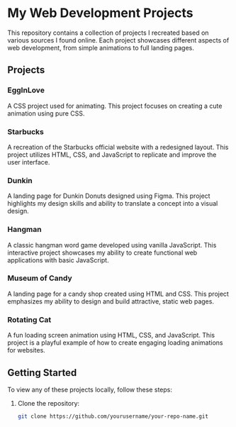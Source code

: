 # My Web Development Projects

This repository contains a collection of projects I recreated based on various sources I found online. Each project showcases different aspects of web development, from simple animations to full landing pages.

## Projects

### EggInLove
A CSS project used for animating. This project focuses on creating a cute animation using pure CSS.

### Starbucks
A recreation of the Starbucks official website with a redesigned layout. This project utilizes HTML, CSS, and JavaScript to replicate and improve the user interface.

### Dunkin
A landing page for Dunkin Donuts designed using Figma. This project highlights my design skills and ability to translate a concept into a visual design.

### Hangman
A classic hangman word game developed using vanilla JavaScript. This interactive project showcases my ability to create functional web applications with basic JavaScript.

### Museum of Candy
A landing page for a candy shop created using HTML and CSS. This project emphasizes my ability to design and build attractive, static web pages.

### Rotating Cat
A fun loading screen animation using HTML, CSS, and JavaScript. This project is a playful example of how to create engaging loading animations for websites.

## Getting Started

To view any of these projects locally, follow these steps:

1. Clone the repository:
   ```bash
   git clone https://github.com/yourusername/your-repo-name.git
